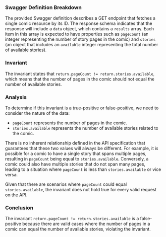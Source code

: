 ### Swagger Definition Breakdown
The provided Swagger definition describes a GET endpoint that fetches a single comic resource by its ID. The response schema indicates that the response will include a `data` object, which contains a `results` array. Each item in this array is expected to have properties such as `pageCount` (an integer representing the number of story pages in the comic) and `stories` (an object that includes an `available` integer representing the total number of available stories).

### Invariant
The invariant states that `return.pageCount != return.stories.available`, which means that the number of pages in the comic should not equal the number of available stories.

### Analysis
To determine if this invariant is a true-positive or false-positive, we need to consider the nature of the data:
- `pageCount` represents the number of pages in the comic.
- `stories.available` represents the number of available stories related to the comic.

There is no inherent relationship defined in the API specification that guarantees that these two values will always be different. For example, it is possible for a comic to have a single story that spans multiple pages, resulting in `pageCount` being equal to `stories.available`. Conversely, a comic could also have multiple stories that do not span many pages, leading to a situation where `pageCount` is less than `stories.available` or vice versa.

Given that there are scenarios where `pageCount` could equal `stories.available`, the invariant does not hold true for every valid request on the API.

### Conclusion
The invariant `return.pageCount != return.stories.available` is a false-positive because there are valid cases where the number of pages in a comic can equal the number of available stories, violating the invariant.
